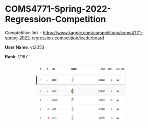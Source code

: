 # COMS4771-Spring-2022-Regression-Competition

Comptetition link - https://www.kaggle.com/competitions/coms4771-spring-2022-regression-competition/leaderboard

**User Name**: vt2353

**Rank**: 1/167

<p align="center">
  <img src="/reports/standings.png" width="300" height="200" title="Standings">
</p>
